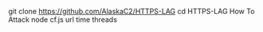git clone https://github.com/AlaskaC2/HTTPS-LAG
cd HTTPS-LAG
How To Attack
node cf.js url time threads
